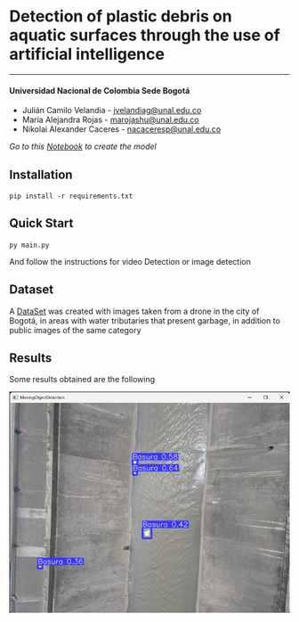 # **Detection of plastic debris on aquatic surfaces through the use of artificial intelligence**
***

#### Universidad Nacional de Colombia Sede Bogotá

- Julián Camilo Velandia - jvelandiag@unal.edu.co
- María Alejandra Rojas - marojashu@unal.edu.co 
- Nikolai Alexander Caceres - nacaceresp@unal.edu.co  

*Go to this [Notebook](https://github.com/julianVelandia/MovingObjectDetectionYOLOv5-XLargeModel) to create the model*

## Installation
```shell
pip install -r requirements.txt
```

## Quick Start

```shell
py main.py
```
And follow the instructions for video Detection or image detection

## Dataset
 
A [DataSet](https://www.kaggle.com/datasets/juliancamilovelandia/movingobjectdetectionyolov5datasetbasura) was created with images taken from a drone in the city of Bogotá, in areas with water tributaries that present garbage, in addition to public images of the same category

## Results

Some results obtained are the following

![result 1](https://raw.githubusercontent.com/julianVelandia/MovingObjectDetectionYOLOv5/master/static/results.jpeg)
